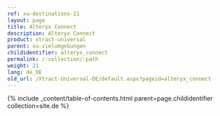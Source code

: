 ```yaml
---
ref: xu-destinations-21
layout: page
title: Alteryx Connect
description: Alteryx Connect
product: xtract-universal
parent: xu-zielumgebungen
childidentifier: alteryx_connect
permalink: /:collection/:path
weight: 21
lang: de_DE
old_url: /Xtract-Universal-DE/default.aspx?pageid=alteryx_connect
---
```



{% include _content/table-of-contents.html parent=page.childidentifier collection=site.de %}
